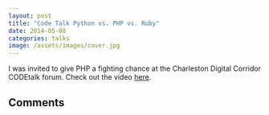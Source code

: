 ```yaml
---
layout: post
title: "Code Talk Python vs. PHP vs. Ruby"
date: 2014-05-08
categories: talks
image: /assets/images/cover.jpg
---
```


I was invited to give PHP a fighting chance at the Charleston Digital Corridor CODEtalk forum. Check out the video [here](http://vimeo.com/93199441).

## Comments